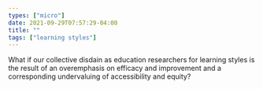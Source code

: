 ```yaml
---
types: ["micro"]
date: 2021-09-29T07:57:29-04:00
title: ""
tags: ["learning styles"]
---
```

What if our collective disdain as education researchers for learning styles is the result of an overemphasis on efficacy and improvement and a corresponding undervaluing of accessibility and equity?
